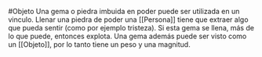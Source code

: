 #Objeto
Una gema o piedra imbuida en poder puede ser utilizada en un vinculo.
Llenar una piedra de poder una [[Persona]] tiene que extraer algo que pueda sentir (como por ejemplo tristeza). Si esta gema se llena, más de lo que puede, entonces explota. 
Una gema además puede ser visto como un [[Objeto]], por lo tanto tiene un peso y una magnitud. 


